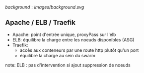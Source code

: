 $background:images/background.svg$
## Apache / ELB / Traefik
* Apache: point d'entrée unique, proxyPass sur l'elb
* ELB: équilibre la charge entre les noeuds disponibles (ASG)
* Traefik: 
  * accès aux conteneurs par une route http plutôt qu'un port
  * équilibre la charge au sein du swarm


note: ELB : pas d'intervention si ajout suppression de noeuds